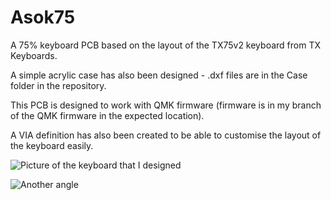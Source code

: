 # Asok75
A 75% keyboard PCB based on the layout of the TX75v2 keyboard from TX Keyboards.

A simple acrylic case has also been designed - .dxf files are in the Case folder in the repository.

This PCB is designed to work with QMK firmware (firmware is in my branch of the QMK firmware in the expected location).

A VIA definition has also been created to be able to customise the layout of the keyboard easily.

![Picture of the keyboard that I designed](https://i.imgur.com/TaWt8rX.jpeg)

![Another angle](https://i.imgur.com/h5RwIQP.jpeg)

